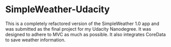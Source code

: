 # SimpleWeather-Udacity

This is a completely refactored version of the SimpleWeather 1.0 app and was submitted as the final project for my Udacity Nanodegree. It was designed to adhere to MVC as much as possible. It also integrates CoreData to save weather information. 

